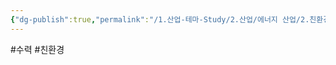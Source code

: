 ```yaml
---
{"dg-publish":true,"permalink":"/1.산업-테마-Study/2.산업/에너지 산업/2.친환경 에너지/5.수력/수력/","created":"2024-11-20T21:02:28.513+09:00","updated":"2025-06-25T13:58:24.303+09:00"}
---
```


#수력 #친환경 